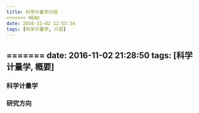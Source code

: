 ```yaml
---
title: 科学计量学介绍
<<<<<<< HEAD
date: 2016-11-02 12:55:34
tags: [科学计量学, 介绍]
---
```

=======
date: 2016-11-02 21:28:50
tags: [科学计量学, 概要]
---

### 科学计量学
### 研究方向

